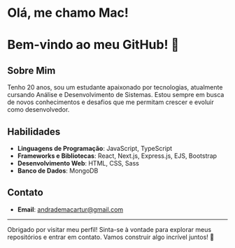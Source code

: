 # Olá, me chamo Mac!

# Bem-vindo ao meu GitHub! 👋

## Sobre Mim
 
 Tenho 20 anos, sou um estudante apaixonado por tecnologias, atualmente cursando Análise e Desenvolvimento de Sistemas. Estou sempre em busca de novos conhecimentos e desafios que me permitam crescer e evoluir como desenvolvedor.

## Habilidades

- **Linguagens de Programação**: JavaScript, TypeScript
- **Frameworks e Bibliotecas**: React, Next.js, Express.js, EJS, Bootstrap
- **Desenvolvimento Web**: HTML, CSS, Sass
- **Banco de Dados**: MongoDB

## Contato

- **Email**: [andrademacartur@gmail.com](mailto:andrademacartur@gmail.com)
---

Obrigado por visitar meu perfil! Sinta-se à vontade para explorar meus repositórios e entrar em contato. Vamos construir algo incrível juntos! 🚀
